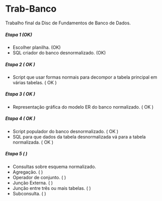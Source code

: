 # Trab-Banco

Trabalho final da Disc de Fundamentos de Banco de Dados.

##### Etapa 1 (OK)
- Escolher planilha. (OK)
- SQL criador do banco desnormalizado. (OK)

##### Etapa 2 ( OK )
- Script que usar formas normais para decompor a tabela principal em várias tabelas. ( OK )

##### Etapa 3 ( OK )
- Representação gráfica do modelo ER do banco normalizado. ( OK )

##### Etapa 4 ( OK )
- Script populador do banco desnormalizado. ( OK )
- SQL para que dados da tabela desnormalizada vá para a tabela normalizada. ( OK )

##### Etapa 5 ( )
- Consultas sobre esquema normalizado.
- Agregação. ( )
- Operador de conjunto. (  )
- Junção Externa. (  )
- Junção entre três ou mais tabelas. (  )
- Subconsulta. (  )
